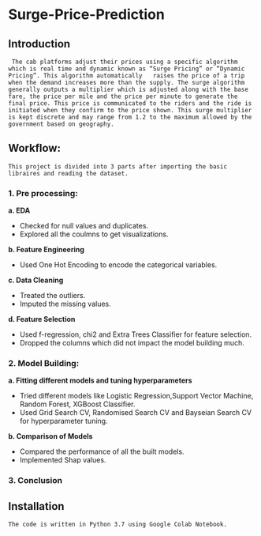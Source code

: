 # Surge-Price-Prediction

## Introduction
     The cab platforms adjust their prices using a specific algorithm which is real time and dynamic known as “Surge Pricing” or “Dynamic Pricing”. This algorithm automatically   raises the price of a trip when the demand increases more than the supply. The surge algorithm generally outputs a multiplier which is adjusted along with the base fare, the price per mile and the price per minute to generate the final price. This price is communicated to the riders and the ride is initiated when they confirm to the price shown. This surge multiplier is kept discrete and may range from 1.2 to the maximum allowed by the government based on geography.
## Workflow:
    This project is divided into 3 parts after importing the basic libraires and reading the dataset.
  ### 1. Pre processing:
     
   **a. EDA**
   - Checked for null values and duplicates.
   - Explored all the coulmns to get visualizations.
      
   **b. Feature Engineering**
   - Used One Hot Encoding to encode the categorical variables.
      
   **c. Data Cleaning**
   - Treated the outliers.
   - Imputed the missing values.
      
   **d. Feature Selection**
   - Used f-regression, chi2 and Extra Trees Classifier for feature selection.
   - Dropped the columns which did not impact the model building much.
    
   ### 2. Model Building:
            
   **a. Fitting different models and tuning hyperparameters**
   - Tried different models like Logistic Regression,Support Vector Machine,  Random Forest, XGBoost Classifier.
   - Used Grid Search CV, Randomised Search CV and Bayseian Search CV for hyperparameter tuning. 
           
   **b. Comparison of Models**
   - Compared the performance of all the built models.
   - Implemented Shap values. 
    
   ### 3. Conclusion
   
## Installation
    The code is written in Python 3.7 using Google Colab Notebook.

     
